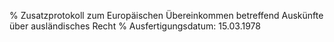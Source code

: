 % Zusatzprotokoll zum Europäischen Übereinkommen betreffend Auskünfte über ausländisches Recht
% Ausfertigungsdatum: 15.03.1978
 